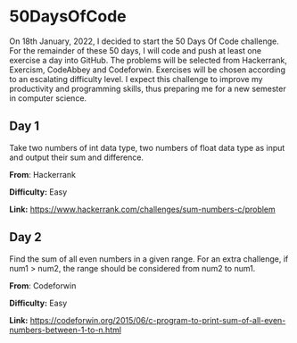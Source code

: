 # 50DaysOfCode

On 18th January, 2022, I decided to start the 50 Days Of Code challenge. For the remainder of these 50 days, I will code and push at least one exercise a day into GitHub. The problems will be selected from Hackerrank, Exercism,  CodeAbbey and Codeforwin. Exercises will be chosen according to an escalating difficulty level. I expect this challenge to improve my productivity and programming skills, thus preparing me for a new semester in computer science.  

## Day 1

Take two numbers of int data type, two numbers of float data type as input and output their sum and difference.

**From**: Hackerrank

**Difficulty:** Easy

**Link:** https://www.hackerrank.com/challenges/sum-numbers-c/problem

## Day 2

Find the sum of all even numbers in a given range. 
For an extra challenge, if num1 > num2, the range should be considered from num2 to num1.  

**From**: Codeforwin

**Difficulty:** Easy

**Link:** https://codeforwin.org/2015/06/c-program-to-print-sum-of-all-even-numbers-between-1-to-n.html
